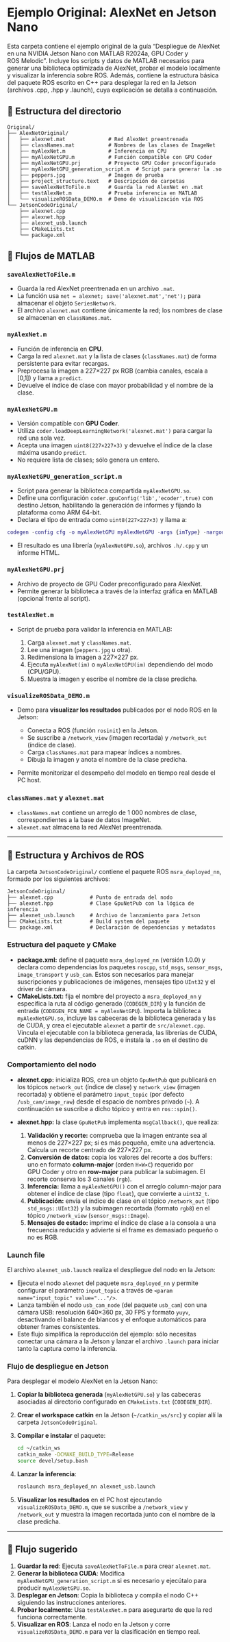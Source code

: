 # Ejemplo Original: AlexNet en Jetson Nano

Esta carpeta contiene el ejemplo original de la guía “Despliegue de AlexNet en una NVIDIA Jetson Nano con MATLAB R2024a, GPU Coder y ROS Melodic”. Incluye los scripts y datos de MATLAB necesarios para generar una biblioteca optimizada de AlexNet, probar el modelo localmente y visualizar la inferencia sobre ROS. Además, contiene la estructura básica del paquete ROS escrito en C++ para desplegar la red en la Jetson (archivos .cpp, .hpp y .launch), cuya explicación se detalla a continuación.

## 📂 Estructura del directorio

```text
Original/
├── AlexNetOriginal/
│   ├── alexnet.mat              # Red AlexNet preentrenada
│   ├── classNames.mat           # Nombres de las clases de ImageNet
│   ├── myAlexNet.m              # Inferencia en CPU
│   ├── myAlexNetGPU.m           # Función compatible con GPU Coder
│   ├── myAlexNetGPU.prj         # Proyecto GPU Coder preconfigurado
│   ├── myAlexNetGPU_generation_script.m  # Script para generar la .so
│   ├── peppers.jpg              # Imagen de prueba
│   ├── project_structure.text   # Descripción de carpetas
│   ├── saveAlexNetToFile.m      # Guarda la red AlexNet en .mat
│   ├── testAlexNet.m            # Prueba inferencia en MATLAB
│   └── visualizeROSData_DEMO.m  # Demo de visualización vía ROS
└── JetsonCodeOriginal/
    ├── alexnet.cpp
    ├── alexnet.hpp
    ├── alexnet_usb.launch
    ├── CMakeLists.txt
    └── package.xml
````

## 🧠 Flujos de MATLAB

### `saveAlexNetToFile.m`

* Guarda la red AlexNet preentrenada en un archivo `.mat`.
* La función usa `net = alexnet; save('alexnet.mat','net');` para almacenar el objeto `SeriesNetwork`.
* El archivo `alexnet.mat` contiene únicamente la red; los nombres de clase se almacenan en `classNames.mat`.

### `myAlexNet.m`

* Función de inferencia en **CPU**.
* Carga la red `alexnet.mat` y la lista de clases (`classNames.mat`) de forma persistente para evitar recargas.
* Preprocesa la imagen a 227×227 px RGB (cambia canales, escala a \[0,1]) y llama a `predict`.
* Devuelve el índice de clase con mayor probabilidad y el nombre de la clase.

### `myAlexNetGPU.m`

* Versión compatible con **GPU Coder**.
* Utiliza `coder.loadDeepLearningNetwork('alexnet.mat')` para cargar la red una sola vez.
* Acepta una imagen `uint8(227×227×3)` y devuelve el índice de la clase máxima usando `predict`.
* No requiere lista de clases; sólo genera un entero.

### `myAlexNetGPU_generation_script.m`

* Script para generar la biblioteca compartida `myAlexNetGPU.so`.
* Define una configuración `coder.gpuConfig('lib','ecoder',true)` con destino Jetson, habilitando la generación de informes y fijando la plataforma como ARM 64-bit.
* Declara el tipo de entrada como `uint8(227×227×3)` y llama a:

```matlab
codegen -config cfg -o myAlexNetGPU myAlexNetGPU -args {imType} -nargout 1
```

* El resultado es una librería (`myAlexNetGPU.so`), archivos `.h/.cpp` y un informe HTML.

### `myAlexNetGPU.prj`

* Archivo de proyecto de GPU Coder preconfigurado para AlexNet.
* Permite generar la biblioteca a través de la interfaz gráfica en MATLAB (opcional frente al script).

### `testAlexNet.m`

* Script de prueba para validar la inferencia en MATLAB:

  1. Carga `alexnet.mat` y `classNames.mat`.
  2. Lee una imagen (`peppers.jpg` u otra).
  3. Redimensiona la imagen a 227×227 px.
  4. Ejecuta `myAlexNet(im)` o `myAlexNetGPU(im)` dependiendo del modo (CPU/GPU).
  5. Muestra la imagen y escribe el nombre de la clase predicha.

### `visualizeROSData_DEMO.m`

* Demo para **visualizar los resultados** publicados por el nodo ROS en la Jetson:

  * Conecta a ROS (función `rosinit`) en la Jetson.
  * Se suscribe a `/network_view` (imagen recortada) y `/network_out` (índice de clase).
  * Carga `classNames.mat` para mapear índices a nombres.
  * Dibuja la imagen y anota el nombre de la clase predicha.
* Permite monitorizar el desempeño del modelo en tiempo real desde el PC host.

### `classNames.mat` y `alexnet.mat`

* `classNames.mat` contiene un arreglo de 1 000 nombres de clase, correspondientes a la base de datos ImageNet.
* `alexnet.mat` almacena la red AlexNet preentrenada.

---

## 🚀 Estructura y Archivos de ROS

La carpeta `JetsonCodeOriginal/` contiene el paquete ROS `msra_deployed_nn`, formado por los siguientes archivos:

```text
JetsonCodeOriginal/
├── alexnet.cpp            # Punto de entrada del nodo
├── alexnet.hpp            # Clase GpuNetPub con la lógica de inferencia
├── alexnet_usb.launch     # Archivo de lanzamiento para Jetson
├── CMakeLists.txt         # Build system del paquete
└── package.xml            # Declaración de dependencias y metadatos
```

### Estructura del paquete y CMake

* **package.xml:** define el paquete `msra_deployed_nn` (versión 1.0.0) y declara como dependencias los paquetes `roscpp`, `std_msgs`, `sensor_msgs`, `image_transport` y `usb_cam`. Estos son necesarios para manejar suscripciones y publicaciones de imágenes, mensajes tipo `UInt32` y el driver de cámara.
* **CMakeLists.txt:** fija el nombre del proyecto a `msra_deployed_nn` y especifica la ruta al código generado (`CODEGEN_DIR`) y la función de entrada (`CODEGEN_FCN_NAME = myAlexNetGPU`). Importa la biblioteca `myAlexNetGPU.so`, incluye las cabeceras de la biblioteca generada y las de CUDA, y crea el ejecutable `alexnet` a partir de `src/alexnet.cpp`. Vincula el ejecutable con la biblioteca generada, las librerías de CUDA, cuDNN y las dependencias de ROS, e instala la `.so` en el destino de catkin.

### Comportamiento del nodo

* **alexnet.cpp:** inicializa ROS, crea un objeto `GpuNetPub` que publicará en los tópicos `network_out` (índice de clase) y `network_view` (imagen recortada) y obtiene el parámetro `input_topic` (por defecto `/usb_cam/image_raw`) desde el espacio de nombres privado (`~`). A continuación se suscribe a dicho tópico y entra en `ros::spin()`.
* **alexnet.hpp:** la clase `GpuNetPub` implementa `msgCallback()`, que realiza:

  1. **Validación y recorte:** comprueba que la imagen entrante sea al menos de 227×227 px; si es más pequeña, emite una advertencia. Calcula un recorte centrado de 227×227 px.
  2. **Conversión de datos:** copia los valores del recorte a dos buffers: uno en formato **column-major** (orden `H×W×C`) requerido por GPU Coder y otro en **row-major** para publicar la subimagen. El recorte conserva los 3 canales (`rgb`).
  3. **Inferencia:** llama a `myAlexNetGPU()` con el arreglo column-major para obtener el índice de clase (tipo `float`), que convierte a `uint32_t`.
  4. **Publicación:** envía el índice de clase en el tópico `/network_out` (tipo `std_msgs::UInt32`) y la subimagen recortada (formato `rgb8`) en el tópico `/network_view` (`sensor_msgs::Image`).
  5. **Mensajes de estado:** imprime el índice de clase a la consola a una frecuencia reducida y advierte si el frame es demasiado pequeño o no es RGB.

### Launch file

El archivo `alexnet_usb.launch` realiza el despliegue del nodo en la Jetson:

* Ejecuta el nodo `alexnet` del paquete `msra_deployed_nn` y permite configurar el parámetro `input_topic` a través de `<param name="input_topic" value="..."/>`.
* Lanza también el nodo `usb_cam_node` (del paquete `usb_cam`) con una cámara USB: resolución 640×360 px, 30 FPS y formato `yuyv`, desactivando el balance de blancos y el enfoque automáticos para obtener frames consistentes.
* Este flujo simplifica la reproducción del ejemplo: sólo necesitas conectar una cámara a la Jetson y lanzar el archivo `.launch` para iniciar tanto la captura como la inferencia.

### Flujo de despliegue en Jetson

Para desplegar el modelo AlexNet en la Jetson Nano:

1. **Copiar la biblioteca generada** (`myAlexNetGPU.so`) y las cabeceras asociadas al directorio configurado en `CMakeLists.txt` (`CODEGEN_DIR`).

2. **Crear el workspace catkin** en la Jetson (`~/catkin_ws/src`) y copiar allí la carpeta `JetsonCodeOriginal`.

3. **Compilar e instalar** el paquete:

   ```bash
   cd ~/catkin_ws
   catkin_make -DCMAKE_BUILD_TYPE=Release
   source devel/setup.bash
   ```

4. **Lanzar la inferencia**:

   ```bash
   roslaunch msra_deployed_nn alexnet_usb.launch
   ```

5. **Visualizar los resultados** en el PC host ejecutando `visualizeROSData_DEMO.m`, que se suscribe a `/network_view` y `/network_out` y muestra la imagen recortada junto con el nombre de la clase predicha.

---

## 🧪 Flujo sugerido

1. **Guardar la red**: Ejecuta `saveAlexNetToFile.m` para crear `alexnet.mat`.
2. **Generar la biblioteca CUDA**: Modifica `myAlexNetGPU_generation_script.m` si es necesario y ejecútalo para producir `myAlexNetGPU.so`.
3. **Desplegar en Jetson**: Copia la biblioteca y compila el nodo C++ siguiendo las instrucciones anteriores.
4. **Probar localmente**: Usa `testAlexNet.m` para asegurarte de que la red funciona correctamente.
5. **Visualizar en ROS**: Lanza el nodo en la Jetson y corre `visualizeROSData_DEMO.m` para ver la clasificación en tiempo real.